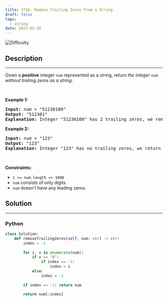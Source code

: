 ```yaml
---
title: 2710. Remove Trailing Zeros From a String
draft: false
tags: 
  - string
date: 2023-05-28
---
```


![Difficulty](https://img.shields.io/badge/Difficulty-Easy-blue.svg)

## Description

---
<p>Given a <strong>positive</strong> integer <code>num</code> represented as a string, return <em>the integer </em><code>num</code><em> without trailing zeros as a string</em>.</p>

<p>&nbsp;</p>
<p><strong class="example">Example 1:</strong></p>

<pre>
<strong>Input:</strong> num = &quot;51230100&quot;
<strong>Output:</strong> &quot;512301&quot;
<strong>Explanation:</strong> Integer &quot;51230100&quot; has 2 trailing zeros, we remove them and return integer &quot;512301&quot;.
</pre>

<p><strong class="example">Example 2:</strong></p>

<pre>
<strong>Input:</strong> num = &quot;123&quot;
<strong>Output:</strong> &quot;123&quot;
<strong>Explanation:</strong> Integer &quot;123&quot; has no trailing zeros, we return integer &quot;123&quot;.
</pre>

<p>&nbsp;</p>
<p><strong>Constraints:</strong></p>

<ul>
	<li><code>1 &lt;= num.length &lt;= 1000</code></li>
	<li><code>num</code> consists&nbsp;of only digits.</li>
	<li><code>num</code> doesn&#39;t&nbsp;have any leading zeros.</li>
</ul>


## Solution

---
### Python
``` py title='remove-trailing-zeros-from-a-string'
class Solution:
    def removeTrailingZeros(self, num: str) -> str:
        index = -1
        
        for i, x in enumerate(num):
            if x == "0":
                if index == -1:
                    index = i
            else:
                index = -1
        
        if index == -1: return num
        
        return num[:index]

```

